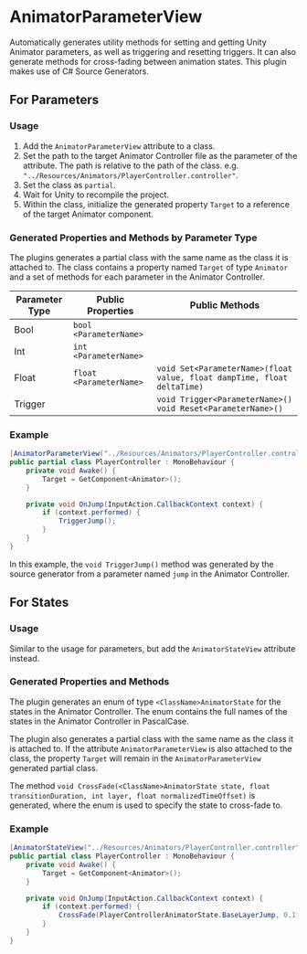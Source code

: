 # AnimatorParameterView

Automatically generates utility methods for setting and getting Unity Animator parameters, as well as triggering and resetting triggers.
It can also generate methods for cross-fading between animation states.
This plugin makes use of C# Source Generators.

## For Parameters

### Usage

1. Add the `AnimatorParameterView` attribute to a class.
2. Set the path to the target Animator Controller file as the parameter of the attribute.
   The path is relative to the path of the class. e.g. `"../Resources/Animators/PlayerController.controller"`.
3. Set the class as `partial`.
4. Wait for Unity to recompile the project.
5. Within the class, initialize the generated property `Target` to a reference of the target Animator component.

### Generated Properties and Methods by Parameter Type

The plugins generates a partial class with the same name as the class it is attached to.
The class contains a property named `Target` of type `Animator` and a set of methods for each parameter in the Animator Controller.

| Parameter Type | Public Properties       | Public Methods                                                          |
|----------------|-------------------------|-------------------------------------------------------------------------|
| Bool           | `bool <ParameterName>`  |                                                                         |
| Int            | `int <ParameterName>`   |                                                                         |
| Float          | `float <ParameterName>` | `void Set<ParameterName>(float value, float dampTime, float deltaTime)` |
| Trigger        |                         | `void Trigger<ParameterName>()`<br/> `void Reset<ParameterName>()`      |

### Example

```csharp
[AnimatorParameterView("../Resources/Animators/PlayerController.controller")]
public partial class PlayerController : MonoBehaviour {
    private void Awake() {
        Target = GetComponent<Animator>();
    }

    private void OnJump(InputAction.CallbackContext context) {
        if (context.performed) {
            TriggerJump();
        }
    }
}
```

In this example, the `void TriggerJump()` method was generated by the source generator from a parameter named `jump` in the Animator Controller.

## For States

### Usage

Similar to the usage for parameters, but add the `AnimatorStateView` attribute instead.

### Generated Properties and Methods

The plugin generates an enum of type `<ClassName>AnimatorState` for the states in the Animator Controller.
The enum contains the full names of the states in the Animator Controller in PascalCase.

The plugin also generates a partial class with the same name as the class it is attached to.
If the attribute `AnimatorParameterView` is also attached to the class,
the property `Target` will remain in the `AnimatorParameterView` generated partial class.

The method `void CrossFade(<ClassName>AnimatorState state, float transitionDuration, int layer, float normalizedTimeOffset)` is generated, where the enum is 
used to specify the state to cross-fade to.

### Example

```csharp
[AnimatorStateView("../Resources/Animators/PlayerController.controller")]
public partial class PlayerController : MonoBehaviour {
    private void Awake() {
        Target = GetComponent<Animator>();
    }

    private void OnJump(InputAction.CallbackContext context) {
        if (context.performed) {
            CrossFade(PlayerControllerAnimatorState.BaseLayerJump, 0.1f);
        }
    }
}
```